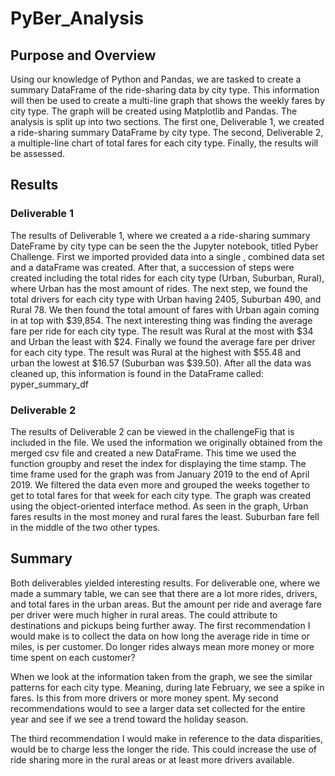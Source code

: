 # PyBer_Analysis 

## Purpose and Overview
Using our knowledge of Python and Pandas, we are tasked to create a summary DataFrame of the ride-sharing data by city type. This information will then be used to create a multi-line graph that shows the weekly fares by city type. The graph will be created using Matplotlib and Pandas. The analysis is split up into two sections. The first one, Deliverable 1, we created a ride-sharing summary DataFrame by city type. The second, Deliverable 2, a multiple-line chart of total fares for each city type. Finally, the results will be assessed. 

## Results
### Deliverable 1

The results of Deliverable 1, where we created a a ride-sharing summary DateFrame by city type can be seen the the Jupyter notebook, titled Pyber Challenge. First we imported provided data into a single , combined data set and a dataFrame was created. After that, a succession of steps were created including the total rides for each city type (Urban, Suburban, Rural), where Urban has the most amount of rides. The next step, we found the total drivers for each city type with Urban having 2405, Suburban 490, and Rural 78. We then found the total amount of fares with Urban again coming in at top with $39,854. The next interesting thing was finding the average fare per ride for each city type. The result was Rural at the most with $34 and Urban the least with $24. Finally we found the average fare per driver for each city type. The result was Rural at the highest with $55.48 and urban the lowest at $16.57 (Suburban was $39.50). After all the data was cleaned up, this information is found in the DataFrame called: pyper_summary_df

### Deliverable 2

The results of Deliverable 2 can be viewed in the challengeFig that is included in the file. We used the information we originally obtained from the merged csv file and created a new DataFrame. This time we used the function groupby and reset the index for displaying the time stamp. The time frame used for the graph was from January 2019 to the end of April 2019. We filtered the data even more and grouped the weeks together to get to total fares for that week for each city type. The graph was created using the object-oriented interface method. As seen in the graph, Urban fares results in the most money and rural fares the least. Suburban fare fell in the middle of the two other types.


## Summary
Both deliverables yielded interesting results. For deliverable one, where we made a summary table, we can see that there are a lot more rides, drivers, and total fares in the urban areas. But the amount per ride and average fare per driver were much higher in rural areas. The could attribute to destinations and pickups being further away. The first recommendation I would make is to collect the data on how long the average ride in time or miles, is per customer. Do longer rides always mean more money or more time spent on each customer? 

When we look at the information taken from the graph, we see the similar patterns for each city type. Meaning, during late February, we see a spike in fares. Is this from more drivers or more money spent. My second recommendations would to see a larger data set collected for the entire year and see if we see a trend toward the holiday season. 

The third recommendation I would make in reference to the data disparities, would be to charge less the longer the ride. This could increase the use of ride sharing more in the rural areas or at least more drivers available. 
